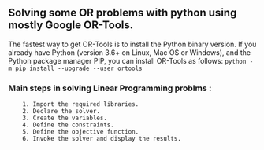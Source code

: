 
## Solving some OR problems with python using mostly Google OR-Tools.

The fastest way to get OR-Tools is to install the Python binary version. If you already have Python (version 3.6+ on Linux, Mac OS or Windows), and the Python package manager PIP, you can install OR-Tools as follows:
`python -m pip install --upgrade --user ortools`

### Main steps in solving Linear Programming problms : 
        1. Import the required libraries.
        2. Declare the solver.
        3. Create the variables.
        4. Define the constraints.
        5. Define the objective function.
        6. Invoke the solver and display the results.
